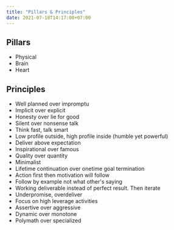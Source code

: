```yaml
---
title: "Pillars & Principles"
date: 2021-07-18T14:17:00+07:00
---
```


## Pillars

* Physical
* Brain
* Heart

## Principles

* Well planned over impromptu
* Implicit over explicit
* Honesty over lie for good
* Silent over nonsense talk
* Think fast, talk smart
* Low profile outside, high profile inside (humble yet powerful)
* Deliver above expectation
* Inspirational over famous
* Quality over quantity
* Minimalist
* Lifetime continuation over onetime goal termination
* Action first then motivation will follow
* Follow by example not what other's saying
* Working deliverable instead of perfect result. Then iterate
* Underpromise, overdeliver
* Focus on high leverage activities
* Assertive over aggressive
* Dynamic over monotone
* Polymath over specialized
